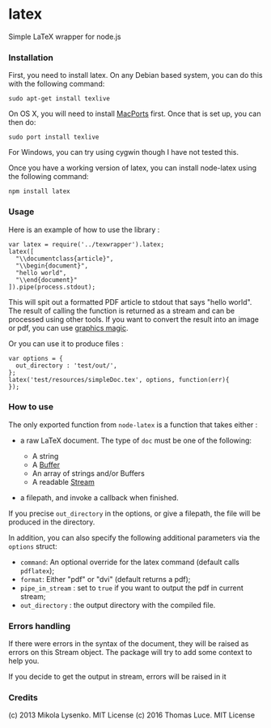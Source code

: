 latex
==========

Simple LaTeX wrapper for node.js

### Installation ###

First, you need to install latex.  On any Debian based system, you can do this with the following command:

    sudo apt-get install texlive

On OS X, you will need to install [MacPorts](http://www.macports.org/) first.  Once that is set up, you can then do:

    sudo port install texlive

For Windows, you can try using cygwin though I have not tested this.

Once you have a working version of latex, you can install node-latex using the following command:

    npm install latex

### Usage ###


Here is an example of how to use the library :

    var latex = require('../texwrapper').latex;
    latex([
      "\\documentclass{article}",
      "\\begin{document}",
      "hello world",
      "\\end{document}"
    ]).pipe(process.stdout);

This will spit out a formatted PDF article to stdout that says "hello world".  The result of calling the function is returned as a stream and can be processed using other tools.  If you want to convert the result into an image or pdf, you can use [graphics magic](http://aheckmann.github.com/gm/).


Or you can use it to produce files :

    var options = {
      out_directory : 'test/out/',
    };
    latex('test/resources/simpleDoc.tex', options, function(err){
    });


### How to use ###

The only exported function from `node-latex` is a function that takes either :
  * a raw LaTeX document. The type of `doc` must be one of the following:
    * A string
    * A [Buffer](http://nodejs.org/api/buffer.html)
    * An array of strings and/or Buffers
    * A readable [Stream](http://nodejs.org/api/stream.html)

  * a filepath, and invoke a callback when finished.

If you precise `out_directory` in the options, or give a filepath, the file will be produced in the directory.

In addition, you can also specify the following additional parameters via the `options` struct:

* `command`: An optional override for the latex command (default calls `pdflatex`);
* `format`: Either "pdf" or "dvi" (default returns a pdf);
* `pipe_in_stream` : set to `true` if you want to output the pdf in current stream;
* `out_directory` : the output directory with the compiled file.

### Errors handling ###

If there were errors in the syntax of the document, they will be raised as errors on this Stream object. The package will try to add some context to help you.

If you decide to get the output in stream, errors will be raised in it

### Credits ###
(c) 2013 Mikola Lysenko.  MIT License
(c) 2016 Thomas Luce.  MIT License
